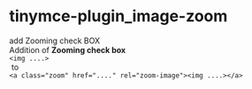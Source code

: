 # tinymce-plugin_image-zoom

add Zooming check BOX  
 Addition of **Zooming check box**   
`<img ....>`  
  to  
`<a class="zoom" href="...." rel="zoom-image"><img ....></a>`
